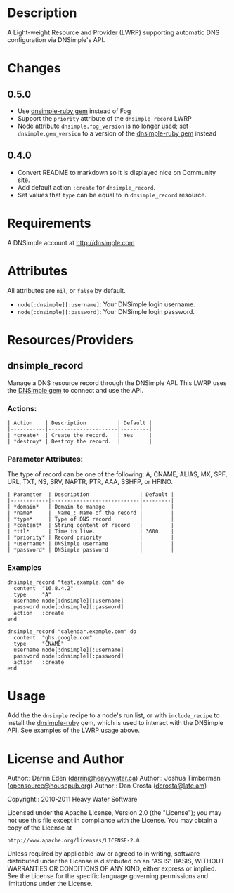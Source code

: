 
Description
===========

A Light-weight Resource and Provider (LWRP) supporting
automatic DNS configuration via DNSimple's API.

Changes
=======

0.5.0
-----
* Use [dnsimple-ruby gem](http://rubygems.org/gems/dnsimple-ruby) instead of
  Fog
* Support the `priority` attribute of the `dnsimple_record` LWRP
* Node attribute `dnsimple.fog_version` is no longer used; set
  `dnsimple.gem_version` to a version of the [dnsimple-ruby
  gem](http://rubygems.org/gems/dnsimple-ruby) instead

0.4.0
-----
* Convert README to markdown so it is displayed nice on Community
  site.
* Add default action `:create` for `dnsimple_record`.
* Set values that `type` can be equal to in `dnsimple_record` resource.

Requirements
============

A DNSimple account at http://dnsimple.com

Attributes
==========

All attributes are `nil`, or `false` by default.

- `node[:dnsimple][:username]`: Your DNSimple login username.
- `node[:dnsimple][:password]`: Your DNSimple login password.

Resources/Providers
===================

dnsimple\_record
----------------

Manage a DNS resource record through the DNSimple API. This LWRP uses the
[DNSimple gem](http://rubygems.org/gems/dnsimple-ruby) to connect and use
the API.

### Actions:

    | Action    | Description          | Default |
    |-----------|----------------------|---------|
    | *create*  | Create the record.   | Yes     |
    | *destroy* | Destroy the record.  |         |

### Parameter Attributes:

The type of record can be one of the following: A, CNAME, ALIAS, MX,
SPF, URL, TXT, NS, SRV, NAPTR, PTR, AAA, SSHFP, or HFINO.

    | Parameter  | Description                | Default |
    |------------|----------------------------|---------|
    | *domain*   | Domain to manage           |         |
    | *name*     | _Name_: Name of the record |         |
    | *type*     | Type of DNS record         |         |
    | *content*  | String content of record   |         |
    | *ttl*      | Time to live.              | 3600    |
    | *priority* | Record priority            |         |
    | *username* | DNSimple username          |         |
    | *password* | DNSimple password          |         |

### Examples

    dnsimple_record "test.example.com" do
      content  "16.8.4.2"
      type     "A"
      username node[:dnsimple][:username]
      password node[:dnsimple][:password]
      action   :create
    end

    dnsimple_record "calendar.example.com" do
      content  "ghs.google.com"
      type     "CNAME"
      username node[:dnsimple][:username]
      password node[:dnsimple][:password]
      action   :create
    end

Usage
=====

Add the the `dnsimple` recipe to a node's run list, or with `include_recipe`
to install the [dnsimple-ruby](http://rubygems.org/gems/dnsimple-ruby) gem,
which is used to interact with the DNSimple API. See examples of the LWRP
usage above.

License and Author
==================

Author:: Darrin Eden (<darrin@heavywater.ca>)
Author:: Joshua Timberman (<opensource@housepub.org>)
Author:: Dan Crosta (<dcrosta@late.am>)

Copyright:: 2010-2011 Heavy Water Software

Licensed under the Apache License, Version 2.0 (the "License");
you may not use this file except in compliance with the License.
You may obtain a copy of the License at

    http://www.apache.org/licenses/LICENSE-2.0

Unless required by applicable law or agreed to in writing, software
distributed under the License is distributed on an "AS IS" BASIS,
WITHOUT WARRANTIES OR CONDITIONS OF ANY KIND, either express or implied.
See the License for the specific language governing permissions and
limitations under the License.
